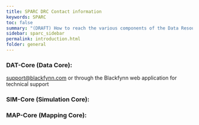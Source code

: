 ```yaml
---
title: SPARC DRC Contact information
keywords: SPARC 
toc: false
summary: "(DRAFT) How to reach the various components of the Data Resource Center"
sidebar: sparc_sidebar
permalink: introduction.html
folder: general
---
```


### DAT-Core (Data Core):
support@blackfynn.com or through the Blackfynn web application for technical support

### SIM-Core (Simulation Core):


### MAP-Core (Mapping Core):

